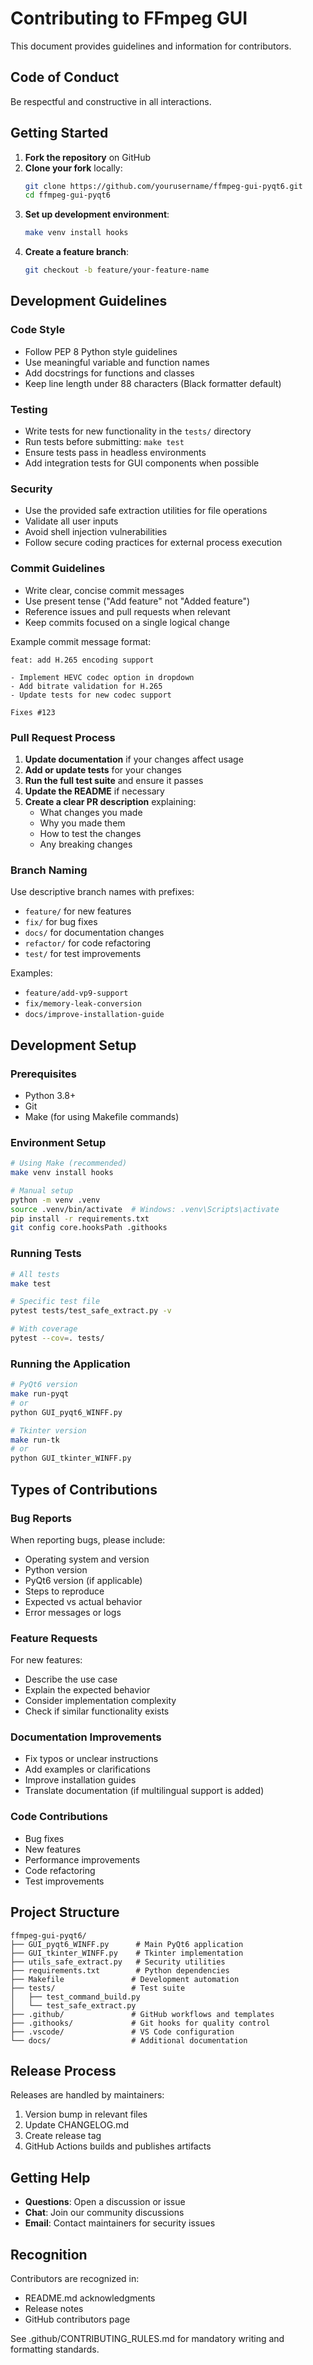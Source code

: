 # Contributing to FFmpeg GUI

This document provides guidelines and information for contributors.

## Code of Conduct

Be respectful and constructive in all interactions.

## Getting Started

1. **Fork the repository** on GitHub
2. **Clone your fork** locally:
   ```bash
   git clone https://github.com/yourusername/ffmpeg-gui-pyqt6.git
   cd ffmpeg-gui-pyqt6
   ```
3. **Set up development environment**:
   ```bash
   make venv install hooks
   ```
4. **Create a feature branch**:
   ```bash
   git checkout -b feature/your-feature-name
   ```

## Development Guidelines

### Code Style
- Follow PEP 8 Python style guidelines
- Use meaningful variable and function names
- Add docstrings for functions and classes
- Keep line length under 88 characters (Black formatter default)

### Testing
- Write tests for new functionality in the `tests/` directory
- Run tests before submitting: `make test`
- Ensure tests pass in headless environments
- Add integration tests for GUI components when possible

### Security
- Use the provided safe extraction utilities for file operations
- Validate all user inputs
- Avoid shell injection vulnerabilities
- Follow secure coding practices for external process execution

### Commit Guidelines
- Write clear, concise commit messages
- Use present tense ("Add feature" not "Added feature")
- Reference issues and pull requests when relevant
- Keep commits focused on a single logical change

Example commit message format:
```
feat: add H.265 encoding support

- Implement HEVC codec option in dropdown
- Add bitrate validation for H.265
- Update tests for new codec support

Fixes #123
```

### Pull Request Process

1. **Update documentation** if your changes affect usage
2. **Add or update tests** for your changes
3. **Run the full test suite** and ensure it passes
4. **Update the README** if necessary
5. **Create a clear PR description** explaining:
   - What changes you made
   - Why you made them
   - How to test the changes
   - Any breaking changes

### Branch Naming
Use descriptive branch names with prefixes:
- `feature/` for new features
- `fix/` for bug fixes
- `docs/` for documentation changes
- `refactor/` for code refactoring
- `test/` for test improvements

Examples:
- `feature/add-vp9-support`
- `fix/memory-leak-conversion`
- `docs/improve-installation-guide`

## Development Setup

### Prerequisites
- Python 3.8+
- Git
- Make (for using Makefile commands)

### Environment Setup
```bash
# Using Make (recommended)
make venv install hooks

# Manual setup
python -m venv .venv
source .venv/bin/activate  # Windows: .venv\Scripts\activate
pip install -r requirements.txt
git config core.hooksPath .githooks
```

### Running Tests
```bash
# All tests
make test

# Specific test file
pytest tests/test_safe_extract.py -v

# With coverage
pytest --cov=. tests/
```

### Running the Application
```bash
# PyQt6 version
make run-pyqt
# or
python GUI_pyqt6_WINFF.py

# Tkinter version  
make run-tk
# or
python GUI_tkinter_WINFF.py
```

## Types of Contributions

### Bug Reports
When reporting bugs, please include:
- Operating system and version
- Python version
- PyQt6 version (if applicable)
- Steps to reproduce
- Expected vs actual behavior
- Error messages or logs

### Feature Requests
For new features:
- Describe the use case
- Explain the expected behavior
- Consider implementation complexity
- Check if similar functionality exists

### Documentation Improvements
- Fix typos or unclear instructions
- Add examples or clarifications
- Improve installation guides
- Translate documentation (if multilingual support is added)

### Code Contributions
- Bug fixes
- New features
- Performance improvements
- Code refactoring
- Test improvements

## Project Structure

```
ffmpeg-gui-pyqt6/
├── GUI_pyqt6_WINFF.py      # Main PyQt6 application
├── GUI_tkinter_WINFF.py    # Tkinter implementation
├── utils_safe_extract.py   # Security utilities
├── requirements.txt        # Python dependencies
├── Makefile               # Development automation
├── tests/                 # Test suite
│   ├── test_command_build.py
│   └── test_safe_extract.py
├── .github/               # GitHub workflows and templates
├── .githooks/             # Git hooks for quality control
├── .vscode/               # VS Code configuration
└── docs/                  # Additional documentation
```

## Release Process

Releases are handled by maintainers:
1. Version bump in relevant files
2. Update CHANGELOG.md
3. Create release tag
4. GitHub Actions builds and publishes artifacts

## Getting Help

- **Questions**: Open a discussion or issue
- **Chat**: Join our community discussions
- **Email**: Contact maintainers for security issues

## Recognition

Contributors are recognized in:
- README.md acknowledgments
- Release notes
- GitHub contributors page

See .github/CONTRIBUTING_RULES.md for mandatory writing and formatting standards.